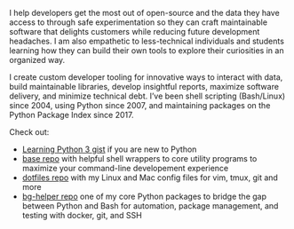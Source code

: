 I help developers get the most out of open-source and the data they have access
to through safe experimentation so they can craft maintainable software that
delights customers while reducing future development headaches. I am also
empathetic to less-technical individuals and students learning how they can
build their own tools to explore their curiosities in an organized way.

I create custom developer tooling for innovative ways to interact with data,
build maintainable libraries, develop insightful reports, maximize software
delivery, and minimize technical debt. I’ve been shell scripting (Bash/Linux)
since 2004, using Python since 2007, and maintaining packages on the Python
Package Index since 2017.

Check out:

- [Learning Python 3 gist](https://gist.github.com/kenjyco/69eeb503125035f21a9d)
  if you are new to Python
- [base repo](https://github.com/kenjyco/base) with helpful shell wrappers to
  core utility programs to maximize your command-line developement experience
- [dotfiles repo](https://github.com/kenjyco/dotfiles) with my Linux and Mac
  config files for vim, tmux, git and more
- [bg-helper repo](https://github.com/kenjyco/bg-helper) one of my core Python
  packages to bridge the gap between Python and Bash for automation, package
  management, and testing with docker, git, and SSH
